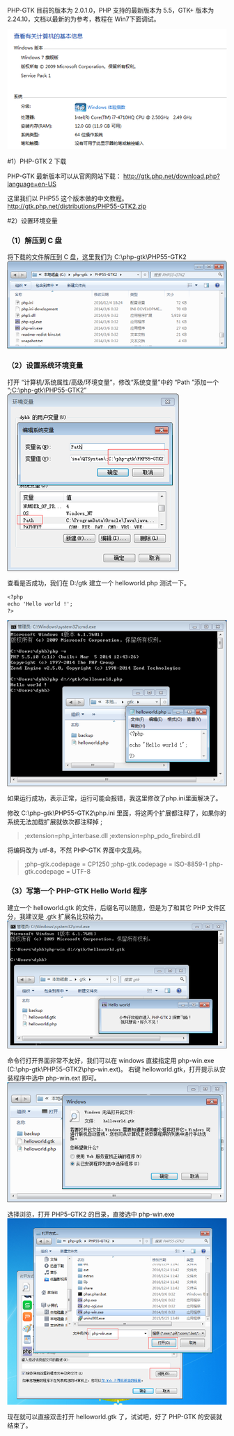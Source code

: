 PHP-GTK 目前的版本为 2.0.1.0，PHP 支持的最新版本为 5.5，GTK+ 版本为 2.24.10，文档以最新的为参考，教程在 Win7下面调试。

![](image/QQ图片20161204185250.png)

#1）PHP-GTK 2 下载    

PHP-GTK 最新版本可以从官网网站下载：
http://gtk.php.net/download.php?language=en-US

这里我们以 PHP55 这个版本做的中文教程。
http://gtk.php.net/distributions/PHP55-GTK2.zip

#2）设置环境变量    

### （1）解压到 C 盘
将下载的文件解压到 C 盘，这里我们为 C:\php-gtk\PHP55-GTK2
![](image/screenshot_1480849071649.png)

### （2）设置系统环境变量
打开 “计算机/系统属性/高级/环境变量”，修改“系统变量”中的 “Path ”添加一个 “;C:\php-gtk\PHP55-GTK2”
![](image/screenshot_1480849459189.png)

查看是否成功，我们在 D:/gtk 建立一个 helloworld.php 测试一下。
~~~
<?php
echo 'Hello world !';
?>
~~~
![](image/screenshot_1480850683248.png)

如果运行成功，表示正常，运行可能会报错，我这里修改了php.ini里面解决了。

修改 C:\php-gtk\PHP55-GTK2\php.ini 里面，将这两个扩展都注释了，如果你的系统无法加载扩展就依次都注释掉 ; 
> ;extension=php_interbase.dll
> ;extension=php_pdo_firebird.dll 

将编码改为 utf-8，不然 PHP-GTK 界面中文乱码。

> ;php-gtk.codepage = CP1250
> ;php-gtk.codepage = ISO-8859-1
> php-gtk.codepage = UTF-8

### （3）写第一个 PHP-GTK Hello World 程序
建立一个 helloworld.gtk 的文件，后缀名可以随意，但是为了和其它 PHP 文件区分，我建议是 .gtk 扩展名比较给力。
![](image/screenshot_1480851945894.png)

命令行打开界面非常不友好，我们可以在 windows 直接指定用 php-win.exe (C:\php-gtk\PHP55-GTK2\php-win.ext)。
右键 helloworld.gtk，打开提示从安装程序中选中 php-win.ext 即可。
![](image/screenshot_1480852207035.png)

选择浏览，打开 PHP5-GTK2 的目录，直接选中 php-win.exe
![](image/screenshot_1480852390468.png)

现在就可以直接双击打开 helloworld.gtk 了，试试吧，好了 PHP-GTK 的安装就结束了。